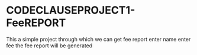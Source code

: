 # CODECLAUSEPROJECT1-FeeREPORT
This a simple project through which we can get fee report
enter name
enter fee
the fee report will be generated

